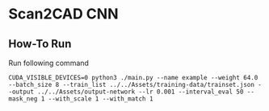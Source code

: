 # Scan2CAD CNN

## How-To Run

Run following command

`CUDA_VISIBLE_DEVICES=0 python3 ./main.py --name example --weight 64.0 --batch_size 8 --train_list ../../Assets/training-data/trainset.json --output ../../Assets/output-network --lr 0.001 --interval_eval 50 --mask_neg 1 --with_scale 1 --with_match 1`
